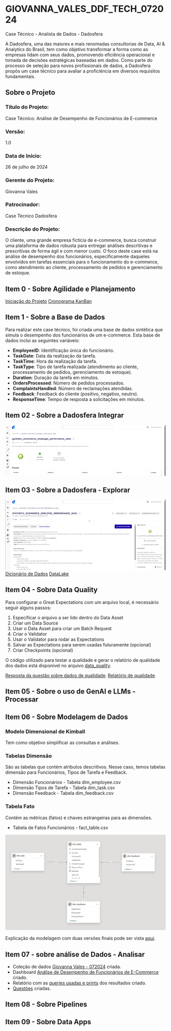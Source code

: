 # GIOVANNA_VALES_DDF_TECH_072024
Case Técnico - Analista de Dados - Dadosfera

A Dadosfera, uma das maiores e mais renomadas consultorias de Data, AI & Analytics do Brasil, tem como objetivo transformar a forma como as empresas lidam com seus dados, promovendo eficiência operacional e tomada de decisões estratégicas baseadas em dados. Como parte do processo de seleção para novos profissionais de dados, a Dadosfera propôs um case técnico para avaliar a proficiência em diversos requisitos fundamentais.

## Sobre o Projeto

### Título do Projeto:

Case Técnico: Análise de Desempenho de Funcionários de E-commerce

### Versão:

1.0

### Data de Início:

26 de julho de 2024

### Gerente do Projeto:

Giovanna Vales

### Patrocinador:

Case Técnico Dadosfera

### Descrição do Projeto:

O cliente, uma grande empresa fictícia de e-commerce, busca construir uma plataforma de dados robusta para entregar análises descritivas e prescritivas de forma ágil e com menor custo. O foco deste case está na análise de desempenho dos funcionários, especificamente daqueles envolvidos em tarefas essenciais para o funcionamento do e-commerce, como atendimento ao cliente, processamento de pedidos e gerenciamento de estoque.

## Item 0 - Sobre Agilidade e Planejamento

[Iniciação do Projeto](https://github.com/giovales/GIOVANNA_VALES_DDF_TECH_072024/blob/main/Iniciacao_Projeto.md)
[Cronograma KanBan](https://github.com/users/giovales/projects/2)

## Item 1 - Sobre a Base de Dados

Para realizar este case técnico, foi criada uma base de dados sintética que simula o desempenho dos funcionários de um e-commerce. Esta base de dados inclui as seguintes variáveis:

- **EmployeeID**: Identificação única do funcionário.
- **TaskDate**: Data da realização da tarefa.
- **TaskTime**: Hora da realização da tarefa.
- **TaskType**: Tipo de tarefa realizada (atendimento ao cliente, processamento de pedidos, gerenciamento de estoque).
- **Duration**: Duração da tarefa em minutos.
- **OrdersProcessed**: Número de pedidos processados.
- **ComplaintsHandled**: Número de reclamações atendidas.
- **Feedback**: Feedback do cliente (positivo, negativo, neutro).
- **ResponseTime**: Tempo de resposta a solicitações em minutos.

## Item 02 - Sobre a Dadosfera Integrar

![Dados Integrados na Plataforma da Dadosfera](Prints/image.png)

## Item 03 - Sobre a Dadosfera - Explorar

![Catalogação dos dados seguindo as boas práticas de Dicionário de Dados](Prints/image-1.png)
[Dicionário de Dados](https://github.com/giovales/GIOVANNA_VALES_DDF_TECH_072024/blob/main/Dicionario_Dados.md)
[DataLake](https://github.com/giovales/GIOVANNA_VALES_DDF_TECH_072024/blob/main/Datalake.md)

## Item 04 - Sobre Data Quality

Para configurar o Great Expectations com um arquivo local, é necessário seguir alguns passos:

1. Especificar o arquivo a ser lido dentro do Data Asset
2. Criar um Data Source
3. Usar o Data Asset para criar um Batch Request
4. Criar o Validator
5. Usar o Validator para rodar as Expectations
6. Salvar as Expectations para serem usadas futuramente (opcional)
7. Criar Checkpoints (opcional)

O código utilizado para testar a qualidade e gerar o relatório de qualidade dos dados está disponível no arquivo [data_quality](https://github.com/giovales/GIOVANNA_VALES_DDF_TECH_072024/blob/main/data_quality/gx/data_quallity.ipynb).

[Resposta da questão sobre dados de qualidade](https://github.com/giovales/GIOVANNA_VALES_DDF_TECH_072024/blob/main/data_quality/resposta_questao.md).
[Relatório de qualidade](file:///D:/Nuvem/OneDrive%20-%20Indra/%C3%81rea%20de%20Trabalho/GIOVANNA_VALES_DDF_TECH_072024/data_quality/gx/uncommitted/data_docs/local_site/index.html).

## Item 05 - Sobre o uso de GenAI e LLMs - Processar

## Item 06 - Sobre Modelagem de Dados

### Modelo Dimensional de Kimball

Tem como objetivo simplificar as consultas e análises.

### Tabelas Dimensão

São as tabelas que contém atributos descritivos. Nesse caso, temos tabelas dimensão para Funcionários, Tipos de Tarefa e Feedback.

- Dimensão Funcionários - Tabela dim_employee.csv
- Dimensão Tipos de Tarefa - Tabela dim_task.csv
- Dimensão Feedback - Tabela dim_feedback.csv

### Tabela Fato

Contém as métricas (fatos) e chaves estrangeiras para as dimensões. 

- Tabela de Fatos Funcionários - fact_table.csv

![Schema](Prints/DW.png)

Explicação da modelagem com duas versões finais pode ser vista [aqui](https://github.com/giovales/GIOVANNA_VALES_DDF_TECH_072024/blob/main/visoes_finais.md).

## Item 07 - sobre análise de Dados - Analisar

- Coleção de dados [Giovanna Vales - 072024](https://metabase-treinamentos.dadosfera.ai/collection/617-giovanna-vales-072024) criada.
- Dashboard [Análise de Desempenho de Funcionários de E-Commerce](https://metabase-treinamentos.dadosfera.ai/dashboard/147-analise-de-desempenho-de-funcionarios-de-e-commerce?tab=5-geral&processo=) criado.
- Relatório com as [queries usadas e prints](https://github.com/giovales/GIOVANNA_VALES_DDF_TECH_072024/blob/main/queries_prints.md) dos resultados criado. 
- [Questões](https://metabase-treinamentos.dadosfera.ai/collection/622-dashboard) criadas.

## Item 08 - Sobre Pipelines

## Item 09 - Sobre Data Apps
